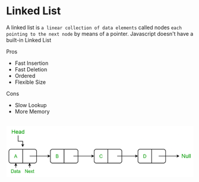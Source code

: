 # Linked List

A linked list is `a linear collection of data elements` called nodes `each pointing to the next node` by means of a pointer. Javascript doesn't have a built-in Linked List

Pros

- Fast Insertion
- Fast Deletion
- Ordered
- Flexible Size

Cons

- Slow Lookup
- More Memory

<br>
<img src="../Assets/linked-list.jpg" width="700" style="display: block; margin: 0 auto" />
<br>

